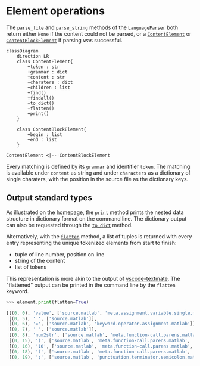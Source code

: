 # Element operations

The [`parse_file`](#textmate_grammar.language.LanguageParser.parse_file) and [`parse_string`](#textmate_grammar.language.LanguageParser.parse_string) methods of the [`LanguageParser`](#textmate_grammar.language.LanguageParser) both return either `None` if the content could not be parsed, or a [`ContentElement`](#textmate_grammar.elements.ContentElement) or [`ContentBlockElement`](#textmate_grammar.elements.ContentBlockElement) if parsing was successful.

```mermaid
classDiagram
    direction LR
    class ContentElement{
        +token : str
        +grammar : dict
        +content : str
        +charaters : dict
        +children : list
        +find()
        +findall()
        +to_dict()
        +flatten()
        +print()
    }

    class ContentBlockElement{
        +begin : list
        +end : list
    }

ContentElement <|-- ContentBlockElement 
```

Every matching is defined by its `grammar` and identifier `token`. The matching is available under `content` as string and under `characters` as a dictionary of single charaters, with the position in the source file as the dictionary keys. 

## Output standard types

As illustrated on the [homepage](index.md), the [`print`](#textmate_grammar.elements.ContentElement.print) method prints the nested data structure in dictionary format on the command line. The dictionary output can also be requested through the [`to_dict`](#textmate_grammar.elements.ContentElement.to_dict) method.


Alternatively, with the [`flatten`](#textmate_grammar.elements.ContentElement.flatten) method, a list of tuples is returned with every entry representing the unique tokenized elements from start to finish:

- tuple of line number, position on line
- string of the content
- list of tokens 

This representation is more akin to the output of [vscode-textmate](https://github.com/microsoft/vscode-textmate). The "flattened" output can be printed in the command line by the `flatten` keyword. 

```python
>>> element.print(flatten=True)

[[(0, 0), 'value', ['source.matlab', 'meta.assignment.variable.single.matlab', 'variable.other.readwrite.matlab']],
 [(0, 5), ' ', ['source.matlab']],
 [(0, 6), '=', ['source.matlab', 'keyword.operator.assignment.matlab']],
 [(0, 7), ' ', ['source.matlab']],
 [(0, 8), 'num2str', ['source.matlab', 'meta.function-call.parens.matlab', 'entity.name.function.matlab']],
 [(0, 15), '(', ['source.matlab', 'meta.function-call.parens.matlab', 'punctuation.section.parens.begin.matlab']],
 [(0, 16), '10', ['source.matlab', 'meta.function-call.parens.matlab', 'constant.numeric.decimal.matlab']],
 [(0, 18), ')', ['source.matlab', 'meta.function-call.parens.matlab', 'punctuation.section.parens.end.matlab']],
 [(0, 19), ';', ['source.matlab', 'punctuation.terminator.semicolon.matlab']]]
```




